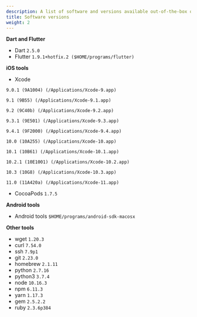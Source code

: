 ```yaml
---
description: A list of software and versions available out-of-the-box on Codemagic.
title: Software versions
weight: 2
---
```

**Dart and Flutter**

- Dart `2.5.0`
- Flutter `1.9.1+hotfix.2 ($HOME/programs/flutter)`

**iOS tools**

- Xcode

`9.0.1 (9A1004) (/Applications/Xcode-9.app)`

`9.1 (9B55) (/Applications/Xcode-9.1.app)`

`9.2 (9C40b) (/Applications/Xcode-9.2.app)`

`9.3.1 (9E501) (/Applications/Xcode-9.3.app)`

`9.4.1 (9F2000) (/Applications/Xcode-9.4.app)`

`10.0 (10A255) (/Applications/Xcode-10.app)`

`10.1 (10B61) (/Applications/Xcode-10.1.app)`

`10.2.1 (10E1001) (/Applications/Xcode-10.2.app)`

`10.3 (10G8) (/Applications/Xcode-10.3.app)`

`11.0 (11A420a) (/Applications/Xcode-11.app)`


- CocoaPods `1.7.5`

**Android tools**

- Android tools `$HOME/programs/android-sdk-macosx`

**Other tools**

- wget `1.20.3`
- curl `7.54.0`
- ssh `7.9p1`
- git `2.23.0`
- homebrew `2.1.11`
- python `2.7.16`
- python3 `3.7.4`
- node `10.16.3`
- npm `6.11.3`
- yarn `1.17.3`
- gem `2.5.2.2`
- ruby `2.3.6p384`

